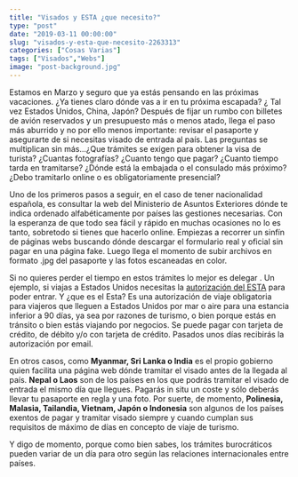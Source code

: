 ```yaml
---
title: "Visados y ESTA ¿que necesito?"
type: "post"
date: "2019-03-11 00:00:00"
slug: "visados-y-esta-que-necesito-2263313"
categories: ["Cosas Varias"]
tags: ["Visados","Webs"]
image: "post-background.jpg"
---
```


   
  
Estamos en Marzo y seguro que ya estás pensando en las próximas vacaciones. ¿Ya tienes claro dónde vas a ir en tu próxima escapada? ¿ Tal vez Estados Unidos, China, Japón? Después de fijar un rumbo con billetes de avión reservados y un presupuesto más o menos atado, llega el paso más aburrido y no por ello menos importante: revisar el pasaporte y asegurarte de si necesitas visado de entrada al país. Las preguntas se multiplican sin más...¿Que trámites se exigen para obtener la visa de turista? ¿Cuantas fotografías? ¿Cuanto tengo que pagar? ¿Cuanto tiempo tarda en tramitarse? ¿Dónde está la embajada o el consulado más próximo? ¿Debo tramitarlo online o es obligatoriamente presencial?  
  
Uno de los primeros pasos a seguir, en el caso de tener nacionalidad española, es consultar la web del Ministerio de Asuntos Exteriores dónde te indica ordenado alfabéticamente por países las gestiones necesarias. Con la esperanza de que todo sea fácil y rápido en muchas ocasiones no lo es tanto, sobretodo si tienes que hacerlo online. Empiezas a recorrer un sinfín de páginas webs buscando dónde descargar el formulario real y oficial sin pagar en una página fake. Luego llega el momento de subir archivos en formato .jpg del pasaporte y las fotos escaneadas en color.  
  
Si no quieres perder el tiempo en estos trámites lo mejor es delegar . Un ejemplo, si viajas a Estados Unidos necesitas la [autorización del ESTA](https://l.facebook.com/l.php?u=https%3A%2F%2Foficial-esta.es%2F%3Ffbclid%3DIwAR1sDjl2UHTaDnfo1WJ98vFIyvdQ_u2LMC47Nxz-SQyqYm2R4rucWIeVLBE&h=AT2cnoXy_tcaLfiRnJxXLM6vbzo205tS0SP4ZFwoz-M9CZNvmNYtMORDGRDt6Sigsc5TgUt4NQf1zpSs2WY9jBr9xzRAvXKlgwaEcnCjqxAzI4gHPZUVO7AHE_vbbp_BNOo) para poder entrar. Y ¿que es el Esta? Es una autorización de viaje obligatoria para viajeros que lleguen a Estados Unidos por mar o aire para una estancia inferior a 90 días, ya sea por razones de turismo, o bien porque estás en tránsito o bien estás viajando por negocios. Se puede pagar con tarjeta de crédito, de débito y/o con tarjeta de crédito. Pasados unos días recibirás la autorización por email.  
  
En otros casos, como **Myanmar, Sri Lanka o India** es el propio gobierno quien facilita una página web dónde tramitar el visado antes de la llegada al país. **Nepal o Laos** son de los países en los que podrás tramitar el visado de entrada el mismo día que llegues. Pagarás in situ un coste y sólo deberás llevar tu pasaporte en regla y una foto. Por suerte, de momento, **Polinesia, Malasia, Tailandia, Vietnam, Japón o Indonesia** son algunos de los países exentos de pagar y tramitar visado siempre y cuando cumplan sus requisitos de máximo de días en concepto de viaje de turismo.  
  
Y digo de momento, porque como bien sabes, los trámites burocráticos pueden variar de un día para otro según las relaciones internacionales entre países.